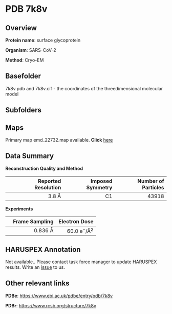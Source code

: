 # PDB 7k8v

## Overview

**Protein name**: surface glycoprotein

**Organism**: SARS-CoV-2

**Method**: Cryo-EM



## Basefolder

7k8v.pdb and 7k8v.cif - the coordinates of the threedimensional molecular model

## Subfolders









## Maps

Primary map emd_22732.map available. **Click** [here](http://ftp.wwpdb.org/pub/emdb/structures/EMD-22732/map/) 

## Data Summary
**Reconstruction Quality and Method**

|   | Reported Resolution | Imposed Symmetry | Number of Particles |
|---|-------------:|----------------:|--------------:|
|   |3.8 Å|C1|43918|

**Experiments**

|   | Frame Sampling | Electron Dose |
|---|-------------:|----------------:|
|   |0.836 Å|60.0 e<sup>-</sup>/Å<sup>2</sup>|

## HARUSPEX Annotation

Not available.. Please contact task force manager to update HARUSPEX results. Write an [issue](https://github.com/thorn-lab/coronavirus_structural_task_force/issues) to us.

## Other relevant links 
**PDBe**:  https://www.ebi.ac.uk/pdbe/entry/pdb/7k8v
 
**PDBr**: https://www.rcsb.org/structure/7k8v 

